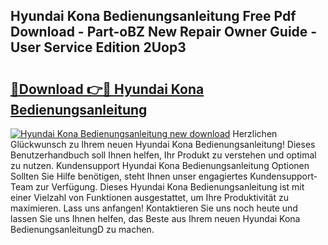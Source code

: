 ## Hyundai Kona Bedienungsanleitung Free Pdf Download - Part-oBZ New Repair Owner Guide - User Service Edition 2Uop3

# <h2><a href="http://df37h1e.blite.top/?on=Hyundai+Kona+Bedienungsanleitung">🔗Download 👉🔴 Hyundai Kona Bedienungsanleitung</a></h2>

[![Hyundai Kona Bedienungsanleitung new download](https://i.imgur.com/lujVjoI.png)](http://df37h1e.blite.top/?on=Hyundai+Kona+Bedienungsanleitung)
Herzlichen Glückwunsch zu Ihrem neuen Hyundai Kona Bedienungsanleitung! Dieses Benutzerhandbuch soll Ihnen helfen, Ihr Produkt zu verstehen und optimal zu nutzen. Kundensupport Hyundai Kona Bedienungsanleitung Optionen Sollten Sie Hilfe benötigen, steht Ihnen unser engagiertes Kundensupport-Team zur Verfügung. Dieses Hyundai Kona Bedienungsanleitung ist mit einer Vielzahl von Funktionen ausgestattet, um Ihre Produktivität zu maximieren. Lass uns anfangen! Kontaktieren Sie uns noch heute und lassen Sie uns Ihnen helfen, das Beste aus Ihrem neuen Hyundai Kona BedienungsanleitungD zu machen.
